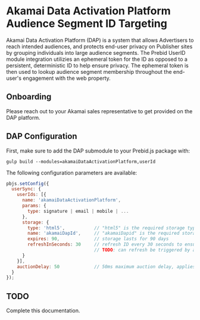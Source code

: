 # Akamai Data Activation Platform Audience Segment ID Targeting

Akamai Data Activation Platform (DAP) is a system that allows Advertisers to reach intended audiences, and protects end-user privacy on Publisher sites by grouping individuals into large audience segments.  The Prebid UserID module integration utilizies an ephemeral token for the ID as opposed to a persistent, deterministic ID to help ensure privacy.  The ephemeral token is then used to lookup audience segment membership throughout the end-user's engagement with the web property.

## Onboarding

Please reach out to your Akamai sales representative to get provided on the DAP platform.

## DAP Configuration

First, make sure to add the DAP submodule to your Prebid.js package with:

```
gulp build --modules=akamaiDataActivationPlatform,userId
```

The following configuration parameters are available:

```javascript
pbjs.setConfig({
  userSync: {
    userIds: [{
      name: 'akamaiDataActivationPlatform',
      params: {
        type: signature | email | mobile | ...
      },
      storage: {
        type: 'html5',           // "html5" is the required storage type
        name: 'akamaiDapId',     // "akamaiDapid" is the required storage name
        expires: 90,             // storage lasts for 90 days
        refreshInSeconds: 30     // refresh ID every 30 seconds to ensure ephemeralness
                                 // TODO: can refresh be triggered by a page load?
      }
    }],
    auctionDelay: 50             // 50ms maximum auction delay, applies to all userId modules
  }
});
```

## TODO

Complete this documentation.
